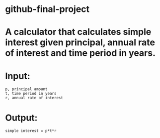 # github-final-project

# A calculator that calculates simple interest given principal, annual rate of interest and time period in years.

# Input:
    p, principal amount
    t, time period in years
    r, annual rate of interest
# Output:
    simple interest = p*t*r
